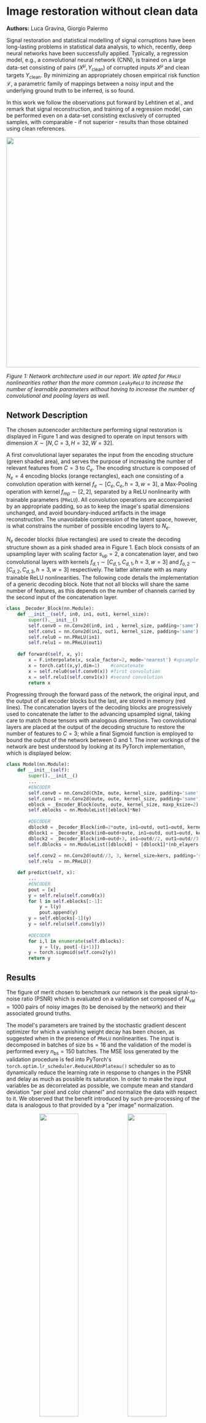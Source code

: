 # Image restoration without clean data

**Authors:** Luca Gravina, Giorgio Palermo

Signal restoration and statistical modelling of signal corruptions have been long-lasting problems in statistical data analysis, to which, recently, deep neural networks have been successfully applied. Typically, a regression model, e.g., a convolutional neural network (CNN), is trained on a large data-set consisting of pairs $(X^\mu, Y_{\mathrm{clean}})$ of corrupted inputs $X^\mu$ and clean targets $Y_{\mathrm{clean}}$. By minimizing an appropriately chosen empirical risk function $\mathcal{L}$, a parametric family of mappings between a noisy input and the underlying ground truth to be inferred, is so found.

In this work we follow the observations put forward by Lehtinen et al., and remark that signal reconstruction, and training of a regression model, can be performed even on a data-set consisting exclusively of corrupted samples, with comparable - if not superior - results than those obtained using clean references.

<p align="center">
    <img src="./docs/Figures/fig_net_structure.png" width="600">
</p>

*Figure 1: Network architecture used in our report. We opted for `PReLU` nonlinearities rather than the more common `LeakyReLU` to increase the number of learnable parameters without having to increase the number of convolutional and pooling layers as well.*

## Network Description

The chosen autoencoder architecture performing signal restoration is displayed in Figure 1 and was designed to operate on input tensors with dimension $X \sim [N, C=3, H=32, W=32]$.

A first convolutional layer separates the input from the encoding structure (green shaded area), and serves the purpose of increasing the number of relevant features from $C=3$ to $C_e$. The encoding structure is composed of $N_e=4$ encoding blocks (orange rectangles), each one consisting of a convolution operation with kernel $f_e\sim[C_e, C_e, h=3, w=3]$, a Max-Pooling operation with kernel $f_{mp}\sim[2,2]$, separated by a ReLU nonlinearity with trainable parameters (`PReLU`). All convolution operations are accompanied by an appropriate padding, so as to keep the image's spatial dimensions unchanged, and avoid boundary-induced artifacts in the image reconstruction. The unavoidable compression of the latent space, however, is what constrains the number of possible encoding layers to $N_e$.

$N_e$ decoder blocks (blue rectangles) are used to create the decoding structure shown as a pink shaded area in Figure 1. Each block consists of an upsampling layer with scaling factor $s_{\mathrm{up}}=2$, a concatenation layer, and two convolutional layers with kernels $f_{d,1} \sim [C_{d,1}, C_{d,1}, h=3, w=3]$ and $f_{o,2} \sim [C_{d,2}, C_{d,3}, h=3, w=3]$ respectively. The latter alternate with as many trainable ReLU nonlinearities. The following code details the implementation of a generic decoding block. Note that not all blocks will share the same number of features, as this depends on the number of channels carried by the second input of the concatenation layer.

```python
class _Decoder_Block(nn.Module):
    def __init__(self, in0, in1, out1, kernel_size):
        super().__init__()
        self.conv0 = nn.Conv2d(in0, in1 , kernel_size, padding='same')
        self.conv1 = nn.Conv2d(in1, out1, kernel_size, padding='same')
        self.relu0 = nn.PReLU(in1)
        self.relu1 = nn.PReLU(out1)
        
    def forward(self, x, y):
        x = F.interpolate(x, scale_factor=2, mode='nearest') #upsample
        x = torch.cat((x,y),dim=1)    #concatenate
        x = self.relu0(self.conv0(x)) #first convolution 
        x = self.relu1(self.conv1(x)) #second convolution
        return x
```

Progressing through the forward pass of the network, the original input, and the output of all encoder blocks but the last, are stored in memory (red lines). The concatenation layers of the decoding blocks are progressively used to concatenate the latter to the advancing upsampled signal, taking care to match those tensors with analogous dimensions. Two convolutional layers are placed at the output of the decoding structure to restore the number of features to $C=3$; while a final Sigmoid function is employed to bound the output of the network between 0 and 1. The inner workings of the network are best understood by looking at its PyTorch implementation, which is displayed below:

```python
class Model(nn.Module):
    def __init__(self):
        super().__init__()
        ...
        #ENCODER
        self.conv0 = nn.Conv2d(ChIm, oute, kernel_size, padding='same')
        self.conv1 = nn.Conv2d(oute, oute, kernel_size, padding='same')
        eblock = _Encoder_Block(oute, oute, kernel_size, maxp_ksize=2)
        self.eblocks = nn.ModuleList([eblock]*Ne)
        
        #DECODER
        dblock0 = _Decoder_Block(in0=2*oute, in1=outd, out1=outd, kernel_size)
        dblock1 = _Decoder_Block(in0=outd+oute, in1=outd, out1=outd, kernel_size)
        dblock2 = _Decoder_Block(in0=outd+3, in1=outd//2, out1=outd//3, kernel_size)
        self.dblocks = nn.ModuleList([dblock0] + [dblock1]*(nb_elayers-2) + [dblock2])
        
        self.conv2 = nn.Conv2d(outd//3, 3, kernel_size=kers, padding='same')
        self.relu  = nn.PReLU()

    def predict(self, x):
        ...
        #ENCODER
        pout = [x]
        y = self.relu(self.conv0(x))
        for l in self.eblocks[:-1]:
            y = l(y)
            pout.append(y)
        y = self.eblocks[-1](y)
        y = self.relu(self.conv1(y))
        
        #DECODER
        for i,l in enumerate(self.dblocks):
            y = l(y, pout[-(i+1)])
        y = torch.sigmoid(self.conv2(y))
        return y
```

## Results

The figure of merit chosen to benchmark our network is the peak signal-to-noise ratio (PSNR) which is evaluated on a validation set composed of $N_{\mathrm{val}}=1000$ pairs of noisy images (to be denoised by the network) and their associated ground truths.

The model's parameters are trained by the stochastic gradient descent optimizer for which a vanishing weight decay has been chosen, as suggested when in the presence of `PReLU` nonlinearities. The input is decomposed in batches of size $\mathrm{bs}=16$ and the validation of the model is performed every $n_{\mathrm{bs}}=150$ batches. The MSE loss generated by the validation procedure is fed into PyTorch's `torch.optim.lr_scheduler.ReduceLROnPlateau()` scheduler so as to dynamically reduce the learning rate in response to changes in the PSNR and delay as much as possible its saturation. In order to make the input variables be as decorrelated as possible, we compute mean and standard deviation "per pixel and color channel" and normalize the data with respect to it. We observed that the benefit introduced by such pre-processing of the data is analogous to that provided by a "per image" normalization.

<div align="center">
<img src="./docs/Figures/PSNR_vs_cutoff.png" width="45%" />
<img src="./docs/Figures/PSNR_vs_oute.png" width="45%" />
</div>

*Figure 2: (left) PSNR evolution as a function of the number of processed images. The choice of using the number of images in the training set (instead of the more common number of epochs) as coordinate for the horizontal axis is motivated by the desire to compare the network's denoising capabilities when trained with datasets of different sizes.(right): Dependence of the PSNR's evolution on the number of features $C_e$ embedded within each encoding layer. In a regular scale, the above curves are analogous to those found by Lehtinen et al. apart from a lower PSNR which is most likely due to the reduced native image resolution (32×32 vs 256×256) and (consequently) shallower network.*

In Figure 2 we display the behaviour of the PSNR against the number of processed (possibly repeating, e.g, when epoch>1) images for different truncations of the training dataset. We observe that increasing the number of independent images beyond $\sim 4\times 10^3$ does not result in an increase in the PSNR: indeed, although more epochs are required when considering smaller datasets, identical precisions are reached upon processing a fixed, sufficiently large, number of images. For completeness, we performed data augmentation (rotations, color jittering and cropping) on the training dataset and evaluated the evolution of the PSNR over $N=150000$ independent samples. Curves identical to those presented above were found.

Noticeably, both the model's learning rate and its ultimate precision are influenced by the number of features $C_e$ embedded within each encoding block. In the native network we set $C_e=32$ as models with $\gtrsim 32$ features seem to perform almost identically.

<p align="center">
    <img src="./docs/Figures/noise2clean.png" width="400">
</p>

*Figure 4: Comparison of the PSNR's increase during training for clean and corrupted target references. As expected, no advantage is observed when training over clean references.*

We remark that values of $\mathrm{PSNR}\sim 25 \text{db}$ can be reached with the network in Figure 1. This is to be compared to the simpler network implemented below whose efficiency is limited to $\mathrm{PSNR}\sim 23 \text{db}$.

To conclude, we empirically verify our initial statement, that is, that a denoising network trained on a dataset composed exclusively of noisy samples is as performing as one trained over a dataset consisting of pairs of corrupted inputs, and clean targets. To do so, we split in half the validation set: the first half we use to train the model, the second for validation. The same model is then trained on 500 pairs of compromised images. Surely, in Figure 4 we are able to observe the equivalence in performance.

## Further Observations

On a quest to improve the network proposed in Figure 1 we considered networks containing batch normalization and dropout layers in different locations, and tested their effectiveness under different choices of parameters. No improvement was registered, we suppose, because of an insufficient depth of the network.

Although the weight's evolution rates across layers during training were not directly observed, we verified that no remarkable improvement is provided by a weight initialization different from PyTorch's native one.


# Image restoration from scratch

We have seen that signal restoration by machine learning can be performed even with a data-set consisting exclusively of corrupted samples; the only requirement being that each pair of samples in the data-set (training input and training target) explicates independent and identically distributed realizations of some noise model.

While the focus of the section above was the realization of a NN for reconstructing an image with the highest possible peak signal-to-noise ratio (PSNR) evaluated on a validation set composed of a noisy image (input) and its ground truth (target), here we focus on the custom implementation of each of the code blocks used to realize the above.

The simple sequential network shown in Figure 1, composed of two convolutional layers and two transposed convolution upsampling layers, is used to benchmark our implementation of the aforementioned functions. Rectified linear units (ReLU) are employed as nonlinearities between the inner layers, while a final Sigmoid function is employed, as in Report 1, to bound the output of the network within the interval [0,1].

<p align="center">
    <img src="./docs/Figures/fig_net_structure_simple.png" width="500">
</p>

*Figure 1: Simple sequential NN for noise-to-noise signal reconstruction.*

## (Transposed) Convolution Layer

A set of $N$ digital images $\{X^{\mu}\}_{\mu\in\{1,\dots N\}}$ of height $H$ and width $W$ can be represented as a tensor $(X^{\mu})_{mn}^{\alpha}$ with the indices $m \in [0, H-1], n\in [0, W-1]$ indicating pixel coordinates, $\alpha \in \{\text{R},\text{G}, \text{B}\}$ the color channel, and $\mu$ the selected sample.

The convolution operation of this tensor with the four-dimensional kernel $f^{\alpha\beta}_{ij}$ of size $h\times w$, $D$ features and $C$ output channels, is defined as:

$$
(Y^{\beta})_{mn} = (X \circledast f)^{\beta}_{mn} = \sum_{\alpha} \sum_{i,j} f_{ij}^{\alpha\beta}\,(X^{\mu})_{m+i, n+j}^{\alpha}
$$

with:
- $i\in[0, h-1]$
- $j \in [0,w-1]$  
- $\beta\in[0,D-1]$

Given a loss function $\mathcal{L}$ evaluated on the output of a convolution layer $(Y^{\alpha})_{kl}$, its derivative with respect to the convolution's input $(X^{\mu})_{mn}^{\alpha}$ and weights $f_{ij}^{\alpha\beta}$ is found to be:

$$
\frac{\partial\mathcal{L}}{\partial(X^{\mu})_{mn}^{\alpha}} = \sum_\beta\sum_{k,l} \frac{\partial\mathcal{L}}{\partial(Y^{\beta})_{kl}}f_{m-k, n-l}^{\alpha \beta} = \left(\frac{\partial\mathcal{L}}{\partial Y} \ast f\right)^\alpha_{mn}
$$

$$
\frac{\partial\mathcal{L}}{\partial f_{ij}^{\alpha\beta}} = \sum_\mu\sum_{i,j} \frac{\partial\mathcal{L}}{\partial(Y^{\beta})_{ij}}\ (X^{\mu})_{m+i, n+j}^{\alpha} = \left(\frac{\partial\mathcal{L}}{\partial\tilde{Y}} \circledast \tilde{X}\right)_{ij}^\alpha
$$

Here $\tilde{Y}$ and $\tilde{X}$ identify a transposition operation along the sample and channel dimensions of the four-dimensional tensors $(Y^{\beta})_{ij}$ and $(X^{\mu})_{mn}^{\alpha}$. The operation defined in the first equation is known as a *transposed convolution* and can be written for a general input tensor $(X^{\mu})_{mn}^{\alpha}$ and kernel $f_{ij}^{\alpha\beta}$ as:

$$
(Y^{\beta})_{mn} = (X \ast f)^{\beta}_{mn} = \sum_{\alpha} \sum_{i,j} f_{ij}^{\alpha\beta}\,(X^{\mu})_{m-i, n-j}^{\alpha}
$$

Having shown that all derivatives relevant to a (transposed) convolutional layer can be cast as convolutions and transposed convolutions themselves, two main points remain to be examined, namely: an efficient implementation of a (transposed) convolutional layer with arbitrary stride, padding, kernel size and dilation, and the effect of a non-unit stride on the derivative equations.

The former consists in reducing the problem to a single matrix multiplication via PyTorch's `fold` and `unfold` methods. Consider the convolution $Y = X\circledast f$ with kernel $f\sim[D,C,h,h]$. Within each sample image $X\sim[1,C,H,H]$, we identify all those $h\times h$ patches which contribute to the convolution's output via the Frobenius inner product, convert them into column arrays, and stack them row-wise. The presence of several input channels is accounted for by column-stacking patches overlapping along the channel dimension. The resulting flattened image is $X\leadsto X'_\mu\sim[1, h^2\,C, L]$, with:

$$
L = \left\lfloor\frac{H - 2\cdot\text{padding} - \text{dilation} \cdot (\text{kernel\_size}-1) -1 }{\text{stride}} +1 \right\rfloor^2
$$

The presence of multiple samples is accounted for by concatenating the first and last dimension of $X'$. Finally, $(X')^\mu \sim [NL, h^2\,C]$. At the same time, the kernel tensor is flattened along the last three dimensions so that $f \leadsto f' \sim [D, h^2\,C]$. The convolution operation can now be written as a simple matrix multiplication: $Y'_\mu = (X')^\mu \cdot {(f')^T}$ with $(Y')^\mu\sim[NL, D]$. Lastly, the output vector can be reshaped into the four dimensional tensor $Y:[N,D, \sqrt{L}, \sqrt{L}]$. Similarly, any transposed convolution operation $Z = Y \ast f$ can be reduced to the matrix multiplication $Z' = (Y')^\mu \cdot f'$ where $Z'$ is the flattened representation of the output $Z$ whose reshaping operations are carried out in reversed order with respect to the previous case.

Finally, non-unit strides can be easily integrated into the backward propagation by simply dilating the matrix $\partial L/\partial Y$ by $s=\text{stride}-1$. With a non-unit stride, the possibility of not covering the input map entirely arises. In such cases, the derivatives with respect to some of the input values have to be manually set to vanish.

## Module Class

Each of the four different types of layers (Convolution, Transposed Convolution, Sigmoid and ReLU) share the same structure implementing the forward and backward pass.

The weights and biases of each module, should there be any, are stored as instance variables in `module.weight` and `module.bias`, respectively, and are updated by the stochastic gradient descent (SGD) algorithm. The latter requires the derivative of a user-defined loss function with respect to the layer's weights and biases, which are evaluated at each step and stored into `module.d_weight` and `module.d_bias`.

Two methods are common to all modules: `forward` and `forward_and_vjp`.

The `forward` method takes as input a tensor, to which it applies a different transformation depending on the type of layer (see below), and returns the transformed tensor.

The `forward_and_vjp` method takes the same arguments as the `forward` method and returns a tuple, the first element of which is identical to the output of the `forward` method alone. The second element of this tuple, on the other hand, consists of the function handle `_vjp(torch.Tensor)` which, given the derivative of the loss function with respect to the output of the module, computes the derivative of the loss with respect to the module's input, parameters and bias, namely $\partial \mathcal{L}/\partial X^{(\ell)}$ and $\partial \mathcal{L}/\partial f^{(\ell)}$ and $\partial \mathcal{L}/\partial b^{(\ell)}$, where $\ell$ identifies a specific layer.

As we have seen, although $\partial \mathcal{L}/\partial X^{(\ell)}$ can be computed through $\partial \mathcal{L}/\partial Y^{(\ell)}$ alone, computing $\partial \mathcal{L}/\partial f^{(\ell)}$ requires the knowledge of the input $X^{(\ell)}$ of each layer. Therefore, when moving though the forward pass, the latter would have to be stored in an additional layer-specific instance variable along with any other quantity necessary for the evaluation of the layer's backward pass. The advantage of returning the function `_vjp` rather than the layer's derivatives directly, is that all necessary quantities for its evaluation (which all possess a higher or equal scope than that of the function's definition) are automatically stored within the function handle. The implementation of the Sigmoid layer is shown below as a simple example of the aforementioned structure.

```python
class Sigmoid(Module):
    ...
    def forward(self,input):
        return torch.sigmoid(input)
    __call__ = forward

    def forward_and_vjp(self, input):
        def _vjp(dL_dy):
            dsigma_dx = torch.sigmoid(input)*(1.-torch.sigmoid(input))
            return (dL_dy*dsigma_dx , torch.Tensor([]), torch.Tensor([]))
        return self.forward(input), _vjp
```

## Container

The `Sequential` class implements the analogous of PyTorch's sequential container. Modules are added to it, and stored within the ordered dictionary `self._modules`, in the order they are passed in the constructor. The whole container is treated as a single module, and as such, it presents with both a `forward` and a `forward_and_vjp` method.

The `forward` method accepts as input a four-dimensional tensor which is passed directly to the first module of the container. The output of each module is taken as the input of the next one, finally returning the output of the last module (see below).

```python
def forward(self, input):
    for module in self._modules.values():
        input = module(input)
    return input
```

In much the same way, the `forward_and_vjp` method sequentially accesses each module in the container, evaluating both its output and the associated function handle `_vjp`. While the former is again used as input to the subsequent layer, the latter is stored within a list of functions which, upon reversed traversal, is able to produce all derivatives necessary for the backward pass. The following code snippet is explicative of the aforementioned process.

```python
def forward_and_vjp(self, input, vjp_loss):
    VJP = [None]*self.nb_modules
    for i,module in enumerate(self._modules.values()):
        input, VJP[i] = module.forward_and_vjp(input)

    dL_dy = vjp_loss(input)
    for i, (module, vjp) in enumerate(zip( reversed(self._modules.values()), reversed(VJP) )):
        dL_dy, module.d_weight, module.d_bias = vjp(dL_dy)
```

Noticeably, the derivative of the loss with respect to a layer's input $\partial \mathcal{L}/\partial X^{(\ell+1)}$, is used as the previous layer's derivative with respect to its output $\partial \mathcal{L}/\partial Y^{(\ell)}$, fundamental for the propagation of the backward pass. Initiating this process of concatenated function evaluations, is the evaluation of the loss' derivative with respect to the network's output. In our code we implemented the MSE loss, $\mathcal{L} \propto \sum_\mu \|X - Y\|_2$ so that $\partial \mathcal{L}/\partial Y^\mu \propto 2 (X -Y)$.

Both the output of the forward pass and of the backward pass of the convolutional layers were compared to the ones obtained from PyTorch's native implementation using the `torch.allclose` function. In particular, each of the derivatives were tested separately by comparing the output of `_vjp` to the elements of `torch.grad(F.mse_loss(y, F.conv2d(x,weight=f, bias=b)), [x,f,b])`.

## Network Results

To summarize our results we display in Figure 2 the PSNR for both the custom and `torch.nn` implementations of the NN. Upon sufficient training (>4 epochs), we find:
- $\text{PSNR}_{\text{custom}} = 23.55 \pm 0.18 \, \text{db}$
- $\text{PSNR}_{\text{torch.nn}} = 23.68 \pm 0.11 \, \text{db}$

<p align="center">
    <img src="./docs/Figures/model2_PSNR.png" width="400">
</p>

*Figure 2: PSNR ratio for both the custom and standard implementations of the NN displayed in Figure 1.*

## Implementation Features

### Custom Modules Implemented
- **Convolution Layer**: Custom implementation with arbitrary stride, padding, kernel size and dilation
- **Transposed Convolution Layer**: For upsampling operations
- **ReLU Activation**: Rectified linear unit nonlinearity
- **Sigmoid Activation**: For output bounding between [0,1]
- **Sequential Container**: For chaining modules together

### Key Technical Aspects
- **Matrix Multiplication Optimization**: Convolutions reduced to matrix multiplications using fold/unfold operations
- **Automatic Differentiation**: Custom implementation using Vector-Jacobian Products (VJP)
- **Gradient Validation**: All gradients validated against PyTorch's native implementation
- **Memory Efficient**: Function handles store necessary intermediate values automatically

## Requirements

- PyTorch
- NumPy
- Matplotlib (for plotting results)

## Usage

1. Clone the repository
2. Ensure all required dependencies are installed
3. Import the custom modules from the implementation
4. Create a network using the Sequential container and custom layers
5. Train the network on your noise-to-noise dataset
6. Compare performance with PyTorch's native implementation

## Validation

The implementation has been thoroughly validated by:
- Comparing forward pass outputs with PyTorch's native implementation using `torch.allclose`
- Validating gradients against `torch.grad` for each component separately
- Achieving comparable PSNR performance on the denoising task

---

## References

Lehtinen, J., et al. "Noise2Noise: Learning Image Restoration without Clean Data." *Proceedings of the 35th International Conference on Machine Learning*, 2018.
